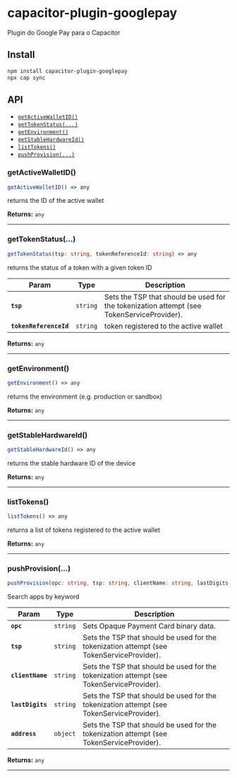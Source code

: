 # capacitor-plugin-googlepay

Plugin do Google Pay para o Capacitor

## Install

```bash
npm install capacitor-plugin-googlepay
npx cap sync
```

## API

<docgen-index>

* [`getActiveWalletID()`](#getactivewalletid)
* [`getTokenStatus(...)`](#gettokenstatus)
* [`getEnvironment()`](#getenvironment)
* [`getStableHardwareId()`](#getstablehardwareid)
* [`listTokens()`](#listtokens)
* [`pushProvision(...)`](#pushprovision)

</docgen-index>

<docgen-api>
<!--Update the source file JSDoc comments and rerun docgen to update the docs below-->

### getActiveWalletID()

```typescript
getActiveWalletID() => any
```

returns the ID of the active wallet

**Returns:** <code>any</code>

--------------------


### getTokenStatus(...)

```typescript
getTokenStatus(tsp: string, tokenReferenceId: string) => any
```

returns the status of a token with a given token ID

| Param                  | Type                | Description                                                                               |
| ---------------------- | ------------------- | ----------------------------------------------------------------------------------------- |
| **`tsp`**              | <code>string</code> | Sets the TSP that should be used for the tokenization attempt (see TokenServiceProvider). |
| **`tokenReferenceId`** | <code>string</code> | token registered to the active wallet                                                     |

**Returns:** <code>any</code>

--------------------


### getEnvironment()

```typescript
getEnvironment() => any
```

returns the environment (e.g. production or sandbox)

**Returns:** <code>any</code>

--------------------


### getStableHardwareId()

```typescript
getStableHardwareId() => any
```

returns the stable hardware ID of the device

**Returns:** <code>any</code>

--------------------


### listTokens()

```typescript
listTokens() => any
```

returns a list of tokens registered to the active wallet

**Returns:** <code>any</code>

--------------------


### pushProvision(...)

```typescript
pushProvision(opc: string, tsp: string, clientName: string, lastDigits: string, address: object) => any
```

Search apps by keyword

| Param            | Type                | Description                                                                               |
| ---------------- | ------------------- | ----------------------------------------------------------------------------------------- |
| **`opc`**        | <code>string</code> | Sets Opaque Payment Card binary data.                                                     |
| **`tsp`**        | <code>string</code> | Sets the TSP that should be used for the tokenization attempt (see TokenServiceProvider). |
| **`clientName`** | <code>string</code> | Sets the TSP that should be used for the tokenization attempt (see TokenServiceProvider). |
| **`lastDigits`** | <code>string</code> | Sets the TSP that should be used for the tokenization attempt (see TokenServiceProvider). |
| **`address`**    | <code>object</code> | Sets the TSP that should be used for the tokenization attempt (see TokenServiceProvider). |

**Returns:** <code>any</code>

--------------------

</docgen-api>
